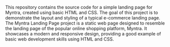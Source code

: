 This repository contains the source code for a simple landing page for Myntra, created using basic HTML and CSS. The goal of this project is to demonstrate the layout and styling of a typical e-commerce landing page.
The Myntra Landing Page project is a static web page designed to resemble the landing page of the popular online shopping platform, Myntra. It showcases a modern and responsive design, providing a good example of basic web development skills using HTML and CSS.
